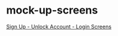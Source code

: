 # mock-up-screens

[Sign Up - Unlock Account - Login Screens](https://excalidraw.com/#json=VSya-iQ6aLmA4-brWg1Rd,r_KUn7hvSMF-x4s1zpsn5A)
